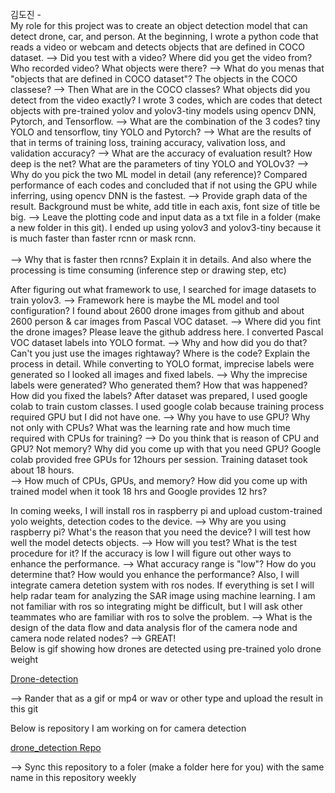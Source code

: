 
<br/>
김도진 - <br/>
  My role for this project was to create an object detection model that can detect drone, car, and person.
  At the beginning, I wrote a python code that reads a video or webcam and detects objects that are defined in COCO dataset.
  --> Did you test with a video? Where did you get the video from? Who recorded video? What objects were there?
  --> What do you menas that "objects that are defined in COCO dataset"? The objects in the COCO classese?
  --> Then What are in the COCO classes? What objects did you detect from the video exactly?
  I wrote 3 codes, which are codes that detect objects with pre-trained yolov and yolov3-tiny models using opencv DNN, Pytorch, and Tensorflow.
  --> What are the combination of the 3 codes? tiny YOLO and tensorflow, tiny YOLO and Pytorch?
  --> What are the results of that in terms of training loss, training accuracy, valivation loss, and validation accuracy?
  --> What are the accuracy of evaluation result? How deep is the net? What are the parameters of tiny YOLO and YOLOv3?
  --> Why do you pick the two ML model in detail (any reference)?
  Compared performance of each codes and concluded that if not using the GPU while inferring, using opencv DNN is the fastest.
  --> Provide graph data of the result. Background must be white, add title in each axis, font size of title be big.
  --> Leave the plotting code and input data as a txt file in a folder (make a new folder in this git).
  I ended up using yolov3 and yolov3-tiny because it is much faster than faster rcnn or mask rcnn. <br/><br/>
  --> Why that is faster then rcnns? Explain it in details. And also where the processing is time consuming (inference step or drawing step, etc)
  
  After figuring out what framework to use, I searched for image datasets to train yolov3.
  --> Framework here is maybe the ML model and tool configuration?
  I found about 2600 drone images from github and about 2600 person & car images from Pascal VOC dataset.
  --> Where did you fint the drone images? Please leave the github address here.
  I converted Pascal VOC dataset labels into YOLO format.
  --> Why and how did you do that? Can't you just use the images rightaway? Where is the code? Explain the process in detail.
  While converting to YOLO format, imprecise labels were generated so I looked all images and fixed labels.
  --> Why the imprecise labels were generated? Who generated them? How that was happened? How did you fixed the labels?
  After dataset was prepared, I used google colab to train custom classes. 
  I used google colab because training process required GPU but I did not have one.
  --> Why you have to use GPU? Why not only with CPUs? What was the learning rate and how much time required with CPUs for training?
  --> Do you think that is reason of CPU and GPU? Not memory? Why did you come up with that you need GPU?
  Google colab provided free GPUs for 12hours per session. Training dataset took about 18 hours.<br/>
  --> How much of CPUs, GPUs, and memory? How did you come up with trained model when it took 18 hrs and Google provides 12 hrs?
  
  In coming weeks, I will install ros in raspberry pi and upload custom-trained yolo weights, detection codes to the device.
  --> Why are you using raspberry pi? What's the reason that you need the device?
  I will test how well the model detects objects.
  --> How will you test? What is the test procedure for it? 
  If the accuracy is low I will figure out other ways to enhance the performance.
  --> What accuracy range is "low"? How do you determine that? How would you enhance the performance?
  Also, I will integrate camera detetion system with ros nodes. If everything is set I will help radar team for analyzing the SAR image using machine learning. I am not familiar with ros so integrating might be difficult, but I will ask other teammates who are familiar with ros to solve the problem.
  --> What is the design of the data flow and data analysis flor of the camera node and camera node related nodes?
  --> GREAT!
<br/>
Below is gif showing how drones are detected using pre-trained yolo drone weight

[Drone-detection](https://i.imgur.com/5UL6AvU.gifv)

--> Rander that as a gif or mp4 or wav or other type and upload the result in this git

Below is repository I am working on for camera detection

[drone_detection Repo](https://github.com/dojinkimm/drone_detection)

--> Sync this repository to a foler (make a folder here for you) with the same name in this repository weekly

